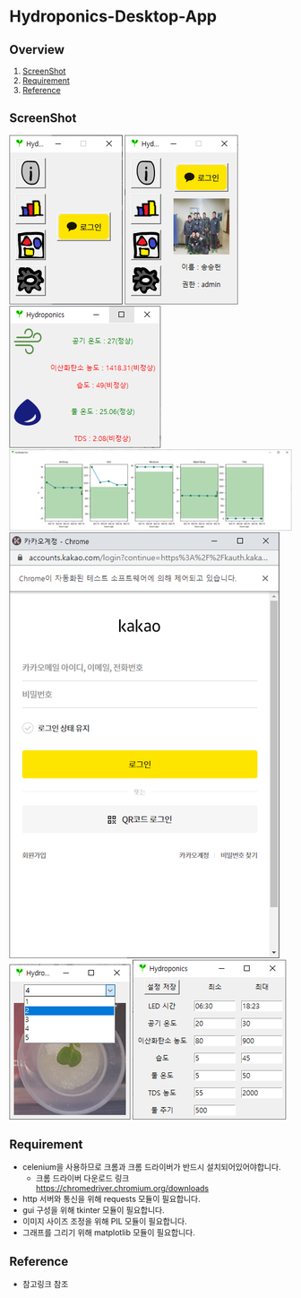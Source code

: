 # Hydroponics-Desktop-App

## Overview
1. [ScreenShot](#ScreenShot)
2. [Requirement](#Requirement)
3. [Reference](#Reference) 
## ScreenShot


<img src="screenshots/before_login.png" alt="로그인 전"></img>
<img src="screenshots/after_login.png" alt="로그인 후"></img> 
<img src="screenshots/info.png" alt="개요 창"></img>
<img src="screenshots/graph.png" alt="그래프 창"></img>
<img src="screenshots/kakao_login.png" alt="셀레니움 로그인 창"></img>
<img src="screenshots/gallery.png" alt="이미지 창"></img>
<img src="screenshots/setting.png" alt="설정 창"></img>


  

## Requirement

- celenium을 사용하므로 크롬과 크롬 드라이버가 반드시 설치되어있어야합니다.
  - 크롬 드라이버 다운로드 링크 https://chromedriver.chromium.org/downloads
- http 서버와 통신을 위해 requests 모듈이 필요합니다.
- gui 구성을 위해 tkinter 모듈이 필요합니다.
- 이미지 사이즈 조정을 위해 PIL 모듈이 필요합니다.
- 그래프를 그리기 위해 matplotlib 모듈이 필요합니다.

## Reference

- 참고링크 참조
